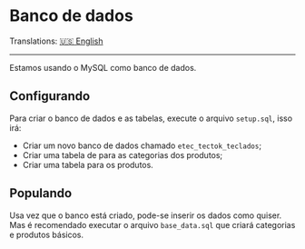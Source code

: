 # Banco de dados

Translations: [:us: English](README.en.md)

---

Estamos usando o MySQL como banco de dados.

## Configurando

Para criar o banco de dados e as tabelas, execute o arquivo `setup.sql`, isso irá:

- Criar um novo banco de dados chamado `etec_tectok_teclados`;
- Criar uma tabela de para as categorias dos produtos;
- Criar uma tabela para os produtos.

## Populando

Usa vez que o banco está criado, pode-se inserir os dados como quiser. Mas é recomendado executar o arquivo `base_data.sql` que criará categorias e produtos básicos.
